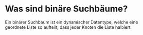 # Was sind binäre Suchbäume?
Ein binärer Suchbaum ist ein dynamischer Datentype, welche eine geordnete Liste so aufteilt, dass jeder Knoten die Liste halbiert.
# 